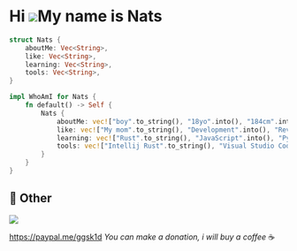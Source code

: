 # Hi ![](https://user-images.githubusercontent.com/18350557/176309783-0785949b-9127-417c-8b55-ab5a4333674e.gif)My name is Nats

```rust
struct Nats {
    aboutMe: Vec<String>,
    like: Vec<String>,
    learning: Vec<String>,
    tools: Vec<String>,
}

impl WhoAmI for Nats {
    fn default() -> Self {
        Nats {
            aboutMe: vec!["boy".to_string(), "18yo".into(), "184cm".into()],
            like: vec!["My mom".to_string(), "Development".into(), "Reverse Engineering".into(), "Gym".into(), "Music".into()],
            learning: vec!["Rust".to_string(), "JavaScript".into(), "Python".into(), "Reverse Engineering".into()],
            tools: vec!["Intellij Rust".to_string(), "Visual Studio Code".into(), "Node.JS".into()]
        }
    }
}
```

## 💮 Other

<p>
 <img src="https://komarev.com/ghpvc/?username=Natslpb&color=red"/>
</p>

https://paypal.me/ggsk1d *You can make a donation, i will buy a coffee* ☕
